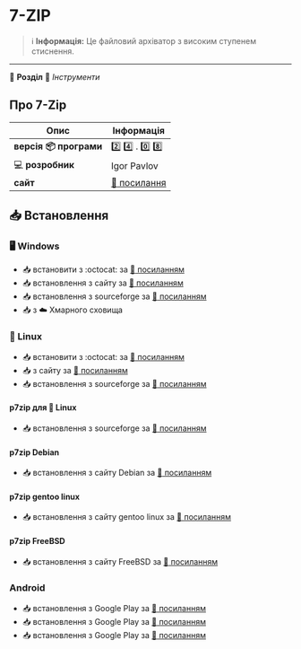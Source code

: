 # 7-ZIP


> :information_source: **Інформація:**  Це файловий архіватор з високим ступенем стиснення.

---

:open_file_folder: **Розділ** :toolbox: *Інструменти*

## Про 7-Zip

| Опис | Інформація |
| ---- | ---------- |
| **версія :package: програми** | :two: :four: . :zero: :eight: |
| :computer: **розробник** | Igor Pavlov |
| **сайт** | [:link: посилання](https://www.7-zip.org/) |

## :inbox_tray: Встановлення

### :desktop_computer: Windows

- :inbox_tray: встановити з :octocat: за [:link: посиланням](https://github.com/ip7z/7zip/releases)
- :inbox_tray: встановлення з сайту за [:link: посиланням](https://www.7-zip.org/download.html)
- :inbox_tray: встановлення з sourceforge за [:link: посиланням](https://sourceforge.net/projects/sevenzip/files/)
- :inbox_tray: з :cloud: Хмарного сховища

### :penguin: Linux

- :inbox_tray: встановити з :octocat: за [:link: посиланням](https://github.com/ip7z/7zip/releases)
- :inbox_tray: з сайту за [:link: посиланням](https://www.7-zip.org/download.html)
- :inbox_tray: встановлення з sourceforge за [:link: посиланням](https://sourceforge.net/projects/sevenzip/files/)

#### p7zip для :penguin: Linux

- :inbox_tray: встановлення з sourceforge за [:link: посиланням](https://sourceforge.net/projects/p7zip/files/)

#### p7zip Debian

- :inbox_tray: встановлення з сайту Debian за [:link: посиланням](https://packages.debian.org/sid/p7zip-full)

#### p7zip gentoo linux

- :inbox_tray: встановлення з сайту gentoo linux за [:link: посиланням](https://packages.gentoo.org/packages/app-arch/p7zip)

#### p7zip FreeBSD

- :inbox_tray: встановлення з сайту FreeBSD за [:link: посиланням](https://freshports.org/archivers/p7zip/)

### Android

- :inbox_tray: встановлення з Google Play за [:link: посиланням](https://play.google.com/store/apps/details?id=org.joa.zipperplus7)
- :inbox_tray: встановлення з Google Play за [:link: посиланням](https://play.google.com/store/apps/details?id=com.sociosoft.unzip)
- :inbox_tray: встановлення з Google Play за [:link: посиланням](https://play.google.com/store/apps/details?id=org.joa.zipperplus7v2)
